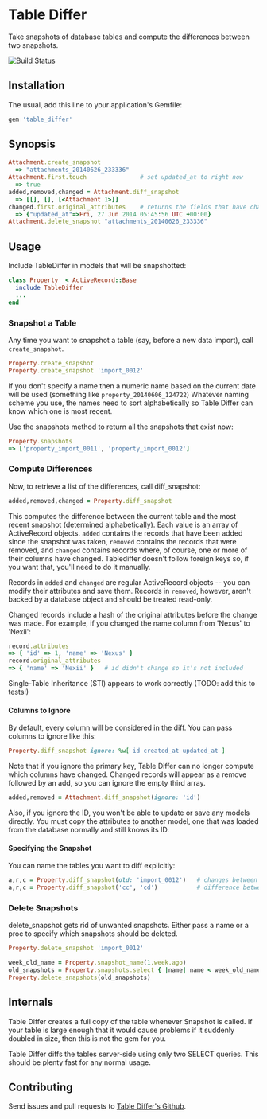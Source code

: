 # Table Differ

Take snapshots of database tables and compute the differences between two snapshots.

[![Build Status](https://api.travis-ci.org/bronson/table_differ.png?branch=master)](http://travis-ci.org/bronson/table_differ)

## Installation

The usual, add this line to your application's Gemfile:

```ruby
gem 'table_differ'
```

## Synopsis

```ruby
Attachment.create_snapshot
  => "attachments_20140626_233336"
Attachment.first.touch               # set updated_at to right now
  => true
added,removed,changed = Attachment.diff_snapshot
  => [[], [], [<Attachment 1>]]
changed.first.original_attributes    # returns the fields that have changed
  => {"updated_at"=>Fri, 27 Jun 2014 05:45:56 UTC +00:00}
Attachment.delete_snapshot "attachments_20140626_233336"
```

## Usage

Include TableDiffer in models that will be snapshotted:

```ruby
class Property  < ActiveRecord::Base
  include TableDiffer
  ...
end
```

### Snapshot a Table

Any time you want to snapshot a table (say, before a new data import),
call `create_snapshot`.

```ruby
Property.create_snapshot
Property.create_snapshot 'import_0012'
```

If you don't specify a name then a numeric name based on the current
date will be used (something like `property_20140606_124722`)
Whatever naming scheme you use, the names need to sort alphabetically so
Table Differ can know which one is most recent.

Use the snapshots method to return all the snapshots that exist now:

```ruby
Property.snapshots
=> ['property_import_0011', 'property_import_0012']
```

### Compute Differences

Now, to retrieve a list of the differences, call diff_snapshot:

```ruby
added,removed,changed = Property.diff_snapshot
```

This computes the difference between the current table and the most recent
snapshot (determined alphabetically).  Each value is an array of ActiveRecord
objects.  `added` contains the records that have been added since the snapshot
was taken, `removed` contains the records that were removed, and `changed` contains
records where, of course, one or more of their columns have changed.  Tablediffer
doesn't follow foreign keys so, if you want that, you'll need to do it manually.

Records in `added` and `changed` are regular ActiveRecord objects -- you can modify
their attributes and save them.  Records in `removed`, however, aren't backed by
a database object and should be treated read-only.

Changed records include a hash of the original attributes before the change was
made.  For example, if you changed the name column from 'Nexus' to 'Nexii':

```ruby
record.attributes
=> { 'id' => 1, 'name' => 'Nexus' }
record.original_attributes
=> { 'name' => 'Nexii' }   # id didn't change so it's not included
```

Single-Table Inheritance (STI) appears to work correctly (TODO: add this to tests!)


#### Columns to Ignore

By default, every column will be considered in the diff.
You can pass columns to ignore like this:

```ruby
Property.diff_snapshot ignore: %w[ id created_at updated_at ]
```

Note that if you ignore the primary key, Table Differ can no longer compute which
columns have changed.  Changed records will appear as a remove followed by an add,
so you can ignore the empty third array.

```ruby
added,removed = Attachment.diff_snapshot(ignore: 'id')
```

Also, if you ignore the ID, you won't be able to update or save any models directly.
You must copy the attributes to another model, one that was loaded from the database
normally and still knows its ID.

#### Specifying the Snapshot

You can name the tables you want to diff explicitly:

```ruby
a,r,c = Property.diff_snapshot(old: 'import_0012')   # changes between the named snapshot and now
a,r,c = Property.diff_snapshot('cc', 'cd')           # difference between the two snapshots named cc and cd
```

### Delete Snapshots

delete_snapshot gets rid of unwanted snapshots.
Either pass a name or a proc to specify which snapshots should be deleted.

```ruby
Property.delete_snapshot 'import_0012'

week_old_name = Property.snapshot_name(1.week.ago)
old_snapshots = Property.snapshots.select { |name| name < week_old_name }
Property.delete_snapshots(old_snapshots)
```

## Internals

Table Differ creates a full copy of the table whenever Snapshot is called.
If your table is large enough that it would cause problems if it suddenly
doubled in size, then this is not the gem for you.

Table Differ diffs the tables server-side using only two SELECT queries.
This should be plenty fast for any normal usage.


## Contributing

Send issues and pull requests to [Table Differ's Github](github.com/bronson/table_differ).
